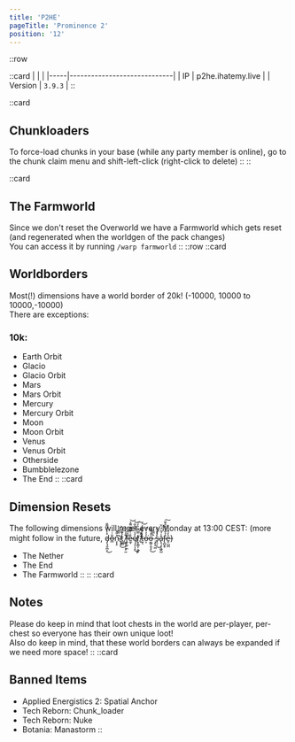 ```yaml
---
title: 'P2HE'
pageTitle: 'Prominence 2'
position: '12'
---
```

::row

::card
|     |                             |
|-----|-----------------------------|
| IP  |    p2he.ihatemy.live       |
| Version  |   `3.9.3`        |
::

::card
## Chunkloaders
To force-load chunks in your base (while any party member is online), go to the chunk claim menu and shift-left-click (right-click to delete)
::
::

::card
## The Farmworld
Since we don't reset the Overworld we have a Farmworld which gets reset (and regenerated when the worldgen of the pack changes)  
You can access it by running `/warp farmworld`
::
::row
::card
## Worldborders
Most(!) dimensions have a world border of 20k! (-10000, 10000 to 10000,-10000)  
There are exceptions:
### 10k:
- Earth Orbit
- Glacio
- Glacio Orbit
- Mars
- Mars Orbit
- Mercury
- Mercury Orbit
- Moon
- Moon Orbit
- Venus
- Venus Orbit
- Otherside
- Bumbblelezone
- The End
::
::card
## Dimension Resets
The following dimensions will reset every Monday at 13:00 CEST:
(more might follow in the future, d̷̡̖̘̬̪͎̽̒̈́͌̎͜ṏ̶̲͑̇n̴̞͓̠͐̎͐'̸̟̘̙̃̿͊̓͐͜t̷̲̲̻̔̃̆̄̈̀̚ ̸͖̱̩̩͕̥̰̌̾̓̑̀f̶̭̦̼̹̼̎̅̕͝͠ẻ̷̼̞͑̐̀͊͌̉͝ę̸͔͔͎̝̓̾͑̅̀͋͜͝ͅl̸͙̩̳͎̣͈͓̿́͊͐̓͠ ̸̛͈̒̑̽͆͊̚t̶̮͑̀̐̔͐͝ͅo̶͕̓̓̇̈́͘o̶̫͚̩͈̗̗͛̓͌̃̈̚͜ ̷̧̨͓͖́̿̑͘s̵̟̠̗̓̽̆͋͜a̵̢͉̗̣͖̬̺̾́͂̈́̈̆f̴̢̪̬̥̉̐́͒̑̌̆͠e̶̱̣̺̪͐̓̆)
- The Nether
- The End
- The Farmworld
::
::
::card
## Notes
Please do keep in mind that loot chests in the world are per-player, per-chest so everyone has their own unique loot!  
Also do keep in mind, that these world borders can always be expanded if we need more space!
::
::card
## Banned Items
- Applied Energistics 2: Spatial Anchor
- Tech Reborn: Chunk_loader
- Tech Reborn: Nuke
- Botania: Manastorm
::